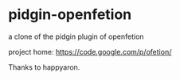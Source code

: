 # pidgin-openfetion

a clone of the pidgin plugin of openfetion

project home: https://code.google.com/p/ofetion/

Thanks to happyaron.
